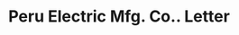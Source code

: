 ---
doi: 10.7916/D8903FSN
date_other: '1892'
date_other_textual: '1892'
form: correspondence
genre:
- Letters (correspondence)
name:
- Peru Electric Mfg. Co.
object_in_context_url: https://biggert.cul.columbia.edu/items/view/ave_biggert_00297
subject_hierarchical_geographic:
- Peru, Indiana, United States
subject_name:
- Peru Electric Mfg. Co.
title: Peru Electric Mfg. Co.. Letter
sort_title: Peru Electric Mfg. Co.. Letter
call_number: ave_biggert_00297
coordinates:
- 40.757777777777775,-86.06777777777778
pid: ave_biggert_00297
identifiers: ave_biggert_00297
canvas_id: ldpd:395571
permalink: "/items/ave_biggert_00297/"
layout: iiif-image-page
---